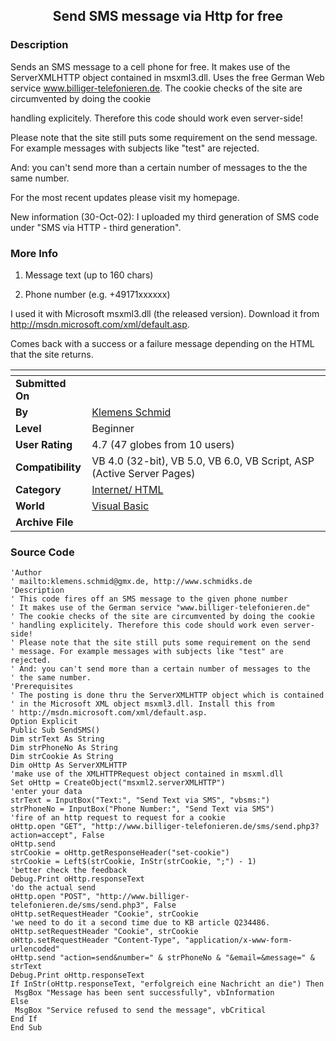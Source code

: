 ﻿<div align="center">

## Send SMS message via Http for free


</div>

### Description

Sends an SMS message to a cell phone for free. It makes use of the ServerXMLHTTP object contained in msxml3.dll. Uses the free German Web service www.billiger-telefonieren.de. The cookie checks of the site are circumvented by doing the cookie

handling explicitely. Therefore this code should work even server-side!

Please note that the site still puts some requirement on the send message. For example messages with subjects like "test" are rejected.

And: you can't send more than a certain number of messages to the the same number.

For the most recent updates please visit my homepage.

New information (30-Oct-02): I uploaded my third generation of SMS code under "SMS via HTTP - third generation".
 
### More Info
 
1. Message text (up to 160 chars)

2. Phone number (e.g. +49171xxxxxx)

I used it with Microsoft msxml3.dll (the released version). Download it from http://msdn.microsoft.com/xml/default.asp.

Comes back with a success or a failure message depending on the HTML that the site returns.


<span>             |<span>
---                |---
**Submitted On**   |
**By**             |[Klemens Schmid](https://github.com/Planet-Source-Code/PSCIndex/blob/master/ByAuthor/klemens-schmid.md)
**Level**          |Beginner
**User Rating**    |4.7 (47 globes from 10 users)
**Compatibility**  |VB 4\.0 \(32\-bit\), VB 5\.0, VB 6\.0, VB Script, ASP \(Active Server Pages\) 
**Category**       |[Internet/ HTML](https://github.com/Planet-Source-Code/PSCIndex/blob/master/ByCategory/internet-html__1-34.md)
**World**          |[Visual Basic](https://github.com/Planet-Source-Code/PSCIndex/blob/master/ByWorld/visual-basic.md)
**Archive File**   |[](https://github.com/Planet-Source-Code/klemens-schmid-send-sms-message-via-http-for-free__1-5746/archive/master.zip)





### Source Code

```
'Author
' mailto:klemens.schmid@gmx.de, http://www.schmidks.de
'Description
' This code fires off an SMS message to the given phone number
' It makes use of the German service "www.billiger-telefonieren.de"
' The cookie checks of the site are circumvented by doing the cookie
' handling explicitely. Therefore this code should work even server-side!
' Please note that the site still puts some requirement on the send
' message. For example messages with subjects like "test" are rejected.
' And: you can't send more than a certain number of messages to the
' the same number.
'Prerequisites
' The posting is done thru the ServerXMLHTTP object which is contained
' in the Microsoft XML object msxml3.dll. Install this from
' http://msdn.microsoft.com/xml/default.asp.
Option Explicit
Public Sub SendSMS()
Dim strText As String
Dim strPhoneNo As String
Dim strCookie As String
Dim oHttp As ServerXMLHTTP
'make use of the XMLHTTPRequest object contained in msxml.dll
Set oHttp = CreateObject("msxml2.serverXMLHTTP")
'enter your data
strText = InputBox("Text:", "Send Text via SMS", "vbsms:")
strPhoneNo = InputBox("Phone Number:", "Send Text via SMS")
'fire of an http request to request for a cookie
oHttp.open "GET", "http://www.billiger-telefonieren.de/sms/send.php3?action=accept", False
oHttp.send
strCookie = oHttp.getResponseHeader("set-cookie")
strCookie = Left$(strCookie, InStr(strCookie, ";") - 1)
'better check the feedback
Debug.Print oHttp.responseText
'do the actual send
oHttp.open "POST", "http://www.billiger-telefonieren.de/sms/send.php3", False
oHttp.setRequestHeader "Cookie", strCookie
'we need to do it a second time due to KB article Q234486.
oHttp.setRequestHeader "Cookie", strCookie
oHttp.setRequestHeader "Content-Type", "application/x-www-form-urlencoded"
oHttp.send "action=send&number=" & strPhoneNo & "&email=&message=" & strText
Debug.Print oHttp.responseText
If InStr(oHttp.responseText, "erfolgreich eine Nachricht an die") Then
 MsgBox "Message has been sent successfully", vbInformation
Else
 MsgBox "Service refused to send the message", vbCritical
End If
End Sub
```

